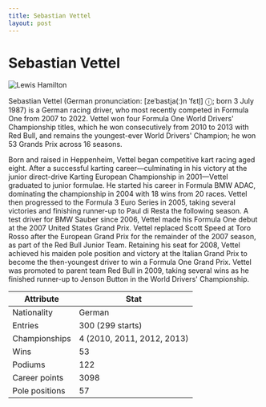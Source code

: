 ```yaml
---
title: Sebastian Vettel
layout: post
---
```


# Sebastian Vettel

![Lewis Hamilton](https://upload.wikimedia.org/wikipedia/commons/thumb/c/c9/Sebastian_Vettel_2012_Bahrain_GP.jpg/220px-Sebastian_Vettel_2012_Bahrain_GP.jpg)

Sebastian Vettel (German pronunciation: [zeˈbasti̯a(ː)n ˈfɛtl̩] ⓘ; born 3 July 1987) is a German racing driver, who most recently competed in Formula One from 2007 to 2022. Vettel won four Formula One World Drivers' Championship titles, which he won consecutively from 2010 to 2013 with Red Bull, and remains the youngest-ever World Drivers' Champion; he won 53 Grands Prix across 16 seasons.


Born and raised in Heppenheim, Vettel began competitive kart racing aged eight. After a successful karting career—culminating in his victory at the junior direct-drive Karting European Championship in 2001—Vettel graduated to junior formulae. He started his career in Formula BMW ADAC, dominating the championship in 2004 with 18 wins from 20 races. Vettel then progressed to the Formula 3 Euro Series in 2005, taking several victories and finishing runner-up to Paul di Resta the following season. A test driver for BMW Sauber since 2006, Vettel made his Formula One debut at the 2007 United States Grand Prix. Vettel replaced Scott Speed at Toro Rosso after the European Grand Prix for the remainder of the 2007 season, as part of the Red Bull Junior Team. Retaining his seat for 2008, Vettel achieved his maiden pole position and victory at the Italian Grand Prix to become the then-youngest driver to win a Formula One Grand Prix. Vettel was promoted to parent team Red Bull in 2009, taking several wins as he finished runner-up to Jenson Button in the World Drivers' Championship.


| Attribute | Stat |
|------------------|-------|
| Nationality | German |
| Entries | 300 (299 starts) |
| Championships | 4 (2010, 2011, 2012, 2013) |
| Wins | 53 |
| Podiums | 122 |
| Career points | 3098 |
| Pole positions | 57 |


